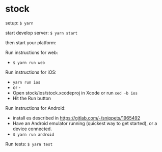 # stock  

setup:
`$ yarn`

start develop server:
`$ yarn start`

then start your platform:

Run instructions for web:
- `$ yarn run web`

Run instructions for iOS:
- `yarn run ios`
- or -
- Open stock/ios/stock.xcodeproj in Xcode or run `xed -b ios`
- Hit the Run button

Run instructions for Android:
- install es described in https://gitlab.com/-/snippets/1965492
- Have an Android emulator running (quickest way to get started), or a device connected.
- `$ yarn run android`


Run tests:
`$ yarn test`
